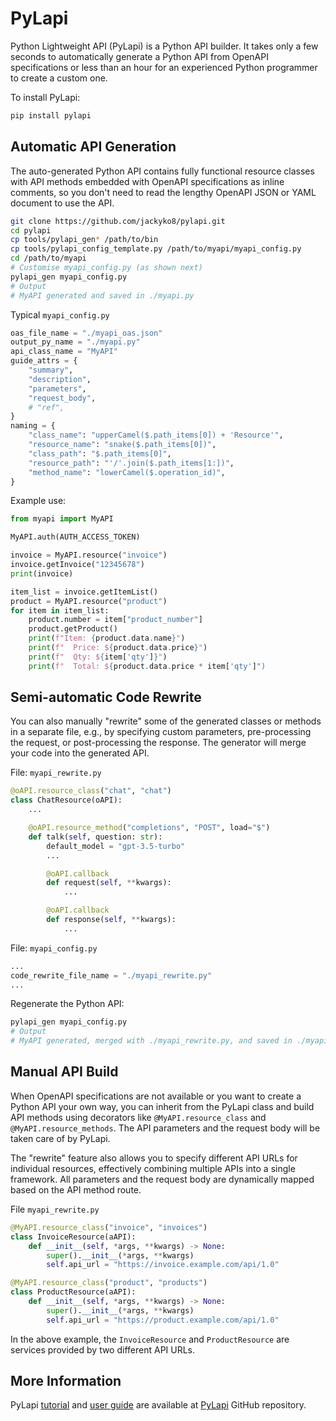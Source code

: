 # PyLapi

Python Lightweight API (PyLapi) is a Python API builder. It takes only a few seconds to automatically generate a Python API from OpenAPI specifications or less than an hour for an experienced Python programmer to create a custom one.

To install PyLapi:
```bash
pip install pylapi
```

## Automatic API Generation

The auto-generated Python API contains fully functional resource classes with API methods embedded with OpenAPI specifications as inline comments, so you don't need to read the lengthy OpenAPI JSON or YAML document to use the API.

```bash
git clone https://github.com/jackyko8/pylapi.git
cd pylapi
cp tools/pylapi_gen* /path/to/bin
cp tools/pylapi_config_template.py /path/to/myapi/myapi_config.py
cd /path/to/myapi
# Customise myapi_config.py (as shown next)
pylapi_gen myapi_config.py
# Output
# MyAPI generated and saved in ./myapi.py
```

Typical `myapi_config.py`
```python
oas_file_name = "./myapi_oas.json"
output_py_name = "./myapi.py"
api_class_name = "MyAPI"
guide_attrs = {
    "summary",
    "description",
    "parameters",
    "request_body",
    # "ref",
}
naming = {
    "class_name": "upperCamel($.path_items[0]) + 'Resource'",
    "resource_name": "snake($.path_items[0])",
    "class_path": "$.path_items[0]",
    "resource_path": "'/'.join($.path_items[1:])",
    "method_name": "lowerCamel($.operation_id)",
}
```

Example use:
```python
from myapi import MyAPI

MyAPI.auth(AUTH_ACCESS_TOKEN)

invoice = MyAPI.resource("invoice")
invoice.getInvoice("12345678")
print(invoice)

item_list = invoice.getItemList()
product = MyAPI.resource("product")
for item in item_list:
    product.number = item["product_number"]
    product.getProduct()
    print(f"Item: {product.data.name}")
    print(f"  Price: ${product.data.price}")
    print(f"  Qty: ${item['qty']}")
    print(f"  Total: ${product.data.price * item['qty']")
```

## Semi-automatic Code Rewrite

You can also manually "rewrite" some of the generated classes or methods in a separate file, e.g., by specifying custom parameters, pre-processing the request, or post-processing the response. The generator will merge your code into the generated API.

File: `myapi_rewrite.py`
```python
@oAPI.resource_class("chat", "chat")
class ChatResource(oAPI):
    ...

    @oAPI.resource_method("completions", "POST", load="$")
    def talk(self, question: str):
        default_model = "gpt-3.5-turbo"
        ...

        @oAPI.callback
        def request(self, **kwargs):
            ...

        @oAPI.callback
        def response(self, **kwargs):
            ...
```

File: `myapi_config.py`
```python
...
code_rewrite_file_name = "./myapi_rewrite.py"
...
```

Regenerate the Python API:
```bash
pylapi_gen myapi_config.py
# Output
# MyAPI generated, merged with ./myapi_rewrite.py, and saved in ./myapi.py
```

## Manual API Build

When OpenAPI specifications are not available or you want to create a Python API your own way, you can inherit from the PyLapi class and build API methods using decorators like `@MyAPI.resource_class` and `@MyAPI.resource_methods`. The API parameters and the request body will be taken care of by PyLapi.

The "rewrite" feature also allows you to specify different API URLs for individual resources, effectively combining multiple APIs into a single framework. All parameters and the request body are dynamically mapped based on the API method route.

File `myapi_rewrite.py`
```python
@MyAPI.resource_class("invoice", "invoices")
class InvoiceResource(aAPI):
    def __init__(self, *args, **kwargs) -> None:
        super().__init__(*args, **kwargs)
        self.api_url = "https://invoice.example.com/api/1.0"

@MyAPI.resource_class("product", "products")
class ProductResource(aAPI):
    def __init__(self, *args, **kwargs) -> None:
        super().__init__(*args, **kwargs)
        self.api_url = "https://product.example.com/api/1.0"
```

In the above example, the `InvoiceResource` and `ProductResource` are services provided by two different API URLs.

## More Information

PyLapi [tutorial](https://github.com/jackyko8/pylapi/blob/main/tutorials) and [user guide](https://github.com/jackyko8/pylapi/blob/main/user_guide) are available at [PyLapi](https://github.com/jackyko8/pylapi) GitHub repository.
